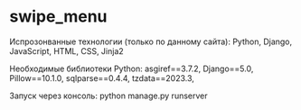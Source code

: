 # swipe_menu

 Испрозонванные технологии (только по данному сайта):
 Python,
 Django,
 JavaScript,
 HTML,
 CSS,
 Jinja2

 Необходимые библиотеки Python:
 asgiref==3.7.2,
 Django==5.0,
 Pillow==10.1.0,
 sqlparse==0.4.4,
 tzdata==2023.3,

Запуск через консоль:
 python manage.py runserver
